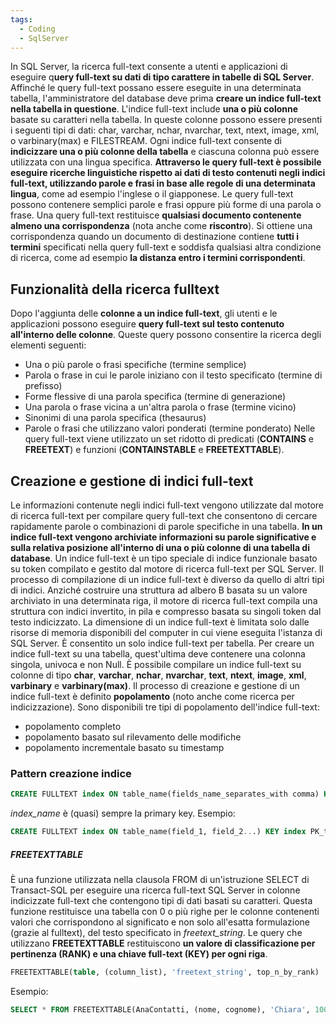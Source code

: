 ```yaml
---
tags:
  - Coding
  - SqlServer
---
```

In SQL Server, la ricerca full-text consente a utenti e applicazioni di eseguire q**uery full-text su dati di tipo carattere in tabelle di SQL Server**.
Affinché le query full-text possano essere eseguite in una determinata tabella, l'amministratore del database deve prima **creare un indice full-text nella tabella in questione**.
L'indice full-text include **una o più colonne** basate su caratteri nella tabella. In queste colonne possono essere presenti i seguenti tipi di dati: char, varchar, nchar, nvarchar, text, ntext, image, xml, o varbinary(max) e FILESTREAM. Ogni indice full-text consente di **indicizzare una o più colonne della tabella** e ciascuna colonna può essere utilizzata con una lingua specifica.
**Attraverso le query full-text è possibile eseguire ricerche linguistiche rispetto ai dati di testo contenuti negli indici full-text, utilizzando parole e frasi in base alle regole di una determinata lingua**, come ad esempio l'inglese o il giapponese.
Le query full-text possono contenere semplici parole e frasi oppure più forme di una parola o frase. Una query full-text restituisce **qualsiasi documento contenente almeno una corrispondenza** (nota anche come **riscontro**).
Si ottiene una corrispondenza quando un documento di destinazione contiene **tutti i termini** specificati nella query full-text e soddisfa qualsiasi altra condizione di ricerca, come ad esempio **la distanza entro i termini corrispondenti**.

## Funzionalità della ricerca fulltext

Dopo l'aggiunta delle **colonne a un indice full-text**, gli utenti e le applicazioni possono eseguire **query full-text sul testo contenuto all'interno delle colonne**. Queste query possono consentire la ricerca degli elementi seguenti:
* Una o più parole o frasi specifiche (termine semplice)
* Parola o frase in cui le parole iniziano con il testo specificato (termine di prefisso)
* Forme flessive di una parola specifica (termine di generazione)
* Una parola o frase vicina a un'altra parola o frase (termine vicino)
* Sinonimi di una parola specifica (thesaurus)
* Parole o frasi che utilizzano valori ponderati (termine ponderato)
Nelle query full-text viene utilizzato un set ridotto di predicati (**CONTAINS** e **FREETEXT**) e funzioni (**CONTAINSTABLE** e **FREETEXTTABLE**).

## Creazione e gestione di indici full-text

Le informazioni contenute negli indici full-text vengono utilizzate dal motore di ricerca full-text per compilare query full-text che consentono di cercare rapidamente parole o combinazioni di parole specifiche in una tabella. **In un indice full-text vengono archiviate informazioni su parole significative e sulla relativa posizione all'interno di una o più colonne di una tabella di database**. Un indice full-text è un tipo speciale di indice funzionale basato su token compilato e gestito dal motore di ricerca full-text per SQL Server. Il processo di compilazione di un indice full-text è diverso da quello di altri tipi di indici. Anziché costruire una struttura ad albero B basata su un valore archiviato in una determinata riga, il motore di ricerca full-text compila una struttura con indici invertito, in pila e compresso basata su singoli token dal testo indicizzato. La dimensione di un indice full-text è limitata solo dalle risorse di memoria disponibili del computer in cui viene eseguita l'istanza di SQL Server.
È consentito un solo indice full-text per tabella. Per creare un indice full-text su una tabella, quest'ultima deve contenere una colonna singola, univoca e non Null. È possibile compilare un indice full-text su colonne di tipo **char**, **varchar**, **nchar**, **nvarchar**, **text**, **ntext**, **image**, **xml**, **varbinary** e **varbinary(max)**.
Il processo di creazione e gestione di un indice full-text è definito **popolamento** (noto anche come ricerca per indicizzazione). Sono disponibili tre tipi di popolamento dell'indice full-text:
* popolamento completo
* popolamento basato sul rilevamento delle modifiche
* popolamento incrementale basato su timestamp

### Pattern creazione indice
```sql
CREATE FULLTEXT index ON table_name(fields_name_separates_with comma) KEY index index_name
```
*index_name* è (quasi) sempre la primary key.
Esempio:
```sql
CREATE FULLTEXT index ON table_name(field_1, field_2...) KEY index PK_table_name
```

##### FREETEXTTABLE
È una funzione utilizzata nella clausola FROM di un'istruzione SELECT di Transact-SQL per eseguire una ricerca full-text SQL Server in colonne indicizzate full-text che contengono tipi di dati basati su caratteri. Questa funzione restituisce una tabella con 0 o più righe per le colonne contenenti valori che corrispondono al significato e non solo all'esatta formulazione (grazie al fulltext), del testo specificato in *freetext_string*.
Le query che utilizzano **FREETEXTTABLE** restituiscono **un valore di classificazione per pertinenza (RANK) e una chiave full-text (KEY) per ogni riga**.

```sql
FREETEXTTABLE(table, (column_list), 'freetext_string', top_n_by_rank)
```
Esempio:
```sql
SELECT * FROM FREETEXTTABLE(AnaContatti, (nome, cognome), 'Chiara', 1000)
```
